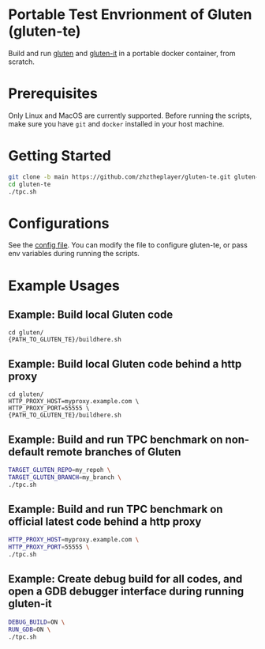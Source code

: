 # Portable Test Envrionment of Gluten (gluten-te)

Build and run [gluten](https://github.com/oap-project/gluten) and [gluten-it](https://github.com/zhztheplayer/gluten-it) in a portable docker container, from scratch.

# Prerequisites

Only Linux and MacOS are currently supported. Before running the scripts, make sure you have `git` and `docker` installed in your host machine.

# Getting Started

```sh
git clone -b main https://github.com/zhztheplayer/gluten-te.git gluten-te
cd gluten-te
./tpc.sh
```

# Configurations

See the [config file](https://github.com/zhztheplayer/gluten-te/blob/main/defaults.conf). You can modify the file to configure gluten-te, or pass env variables during running the scripts.

# Example Usages

## Example: Build local Gluten code

```
cd gluten/
{PATH_TO_GLUTEN_TE}/buildhere.sh
```

## Example: Build local Gluten code behind a http proxy

```
cd gluten/
HTTP_PROXY_HOST=myproxy.example.com \
HTTP_PROXY_PORT=55555 \
{PATH_TO_GLUTEN_TE}/buildhere.sh
```

## Example: Build and run TPC benchmark on non-default remote branches of Gluten

```sh
TARGET_GLUTEN_REPO=my_repoh \
TARGET_GLUTEN_BRANCH=my_branch \
./tpc.sh
```

## Example: Build and run TPC benchmark on official latest code behind a http proxy

```sh
HTTP_PROXY_HOST=myproxy.example.com \
HTTP_PROXY_PORT=55555 \
./tpc.sh
```

## Example: Create debug build for all codes, and open a GDB debugger interface during running gluten-it

```sh
DEBUG_BUILD=ON \
RUN_GDB=ON \
./tpc.sh
```
